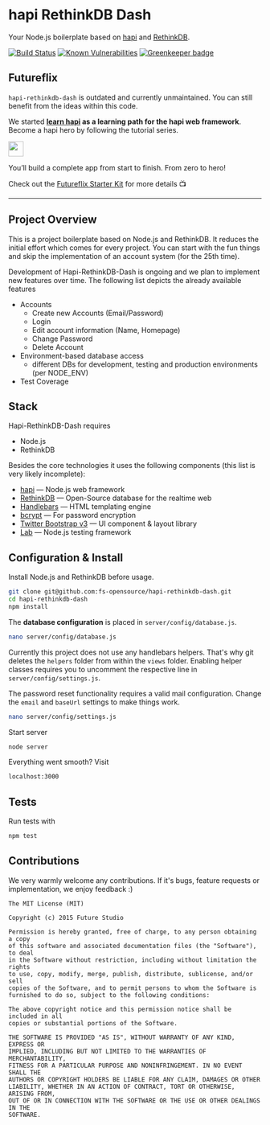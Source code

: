 hapi RethinkDB Dash
==========================

Your Node.js boilerplate based on [hapi](http://hapijs.com/) and [RethinkDB](https://rethinkdb.com/).

[![Build Status](https://semaphoreci.com/api/v1/futurestudio/hapi-rethinkdb-dash/branches/develop/badge.svg)](https://semaphoreci.com/futurestudio/hapi-rethinkdb-dash)
[![Known Vulnerabilities](https://snyk.io/test/github/fs-opensource/hapi-rethinkdb-dash/badge.svg)](https://snyk.io/test/github/fs-opensource/hapi-rethinkdb-dash) [![Greenkeeper badge](https://badges.greenkeeper.io/futurestudio/hapi-rethinkdb-dash.svg)](https://greenkeeper.io/)


## Futureflix
`hapi-rethinkdb-dash` is outdated and currently unmaintained. You can still benefit from the ideas within this code.

We started **[learn hapi](http://learnhapi.com) as a learning path for the hapi web framework**. Become a hapi hero by following the tutorial series. 

<p>
  <a href="http://learnhapi.com">	
    <img src="https://futurestud.io/images/badges/hapi-hero-md.svg" height="30" />	
  </a>
</p>

You’ll build a complete app from start to finish. From zero to hero!

Check out the [Futureflix Starter Kit](https://github.com/fs-opensource/futureflix-starter-kit) for more details :tv:


-----


## Project Overview
This is a project boilerplate based on Node.js and RethinkDB. It reduces the initial effort which comes for every project. You can start with the fun things and skip the implementation of an account system (for the 25th time).

Development of Hapi-RethinkDB-Dash is ongoing and we plan to implement new features over time. The following list depicts the already available features

- Accounts
    - Create new Accounts (Email/Password)
    - Login
    - Edit account information (Name, Homepage)
    - Change Password
    - Delete Account
- Environment-based database access
    - different DBs for development, testing and production environments (per NODE_ENV)
- Test Coverage


## Stack
Hapi-RethinkDB-Dash requires

- Node.js
- RethinkDB

Besides the core technologies it uses the following components (this list is very likely incomplete):

- [hapi](https://hapijs.com/) — Node.js web framework
- [RethinkDB](https://rethinkdb.com/) — Open-Source database for the realtime web
- [Handlebars](http://handlebarsjs.com/) — HTML templating engine
- [bcrypt](https://www.npmjs.com/package/bcrypt) — For password encryption
- [Twitter Bootstrap v3](http://getbootstrap.com/) — UI component & layout library
- [Lab](https://github.com/hapijs/lab) — Node.js testing framework


## Configuration & Install
Install Node.js and RethinkDB before usage.

```bash
git clone git@github.com:fs-opensource/hapi-rethinkdb-dash.git
cd hapi-rethinkdb-dash
npm install
```

The **database configuration** is placed in `server/config/database.js`.

```bash
nano server/config/database.js
```

Currently this project does not use any handlebars helpers. That's why git deletes the `helpers` folder from within the `views` folder. Enabling helper classes requires you to uncomment the respective line in `server/config/settings.js`.

The password reset functionality requires a valid mail configuration. Change the `email` and `baseUrl` settings to make things work.

```bash
nano server/config/settings.js
```

Start server

```bash
node server
```

Everything went smooth? Visit

```bash
localhost:3000
```


## Tests
Run tests with

```bash
npm test
```


## Contributions
We very warmly welcome any contributions. If it's bugs, feature requests or implementation, we enjoy feedback :)

    The MIT License (MIT)

    Copyright (c) 2015 Future Studio

    Permission is hereby granted, free of charge, to any person obtaining a copy
    of this software and associated documentation files (the "Software"), to deal
    in the Software without restriction, including without limitation the rights
    to use, copy, modify, merge, publish, distribute, sublicense, and/or sell
    copies of the Software, and to permit persons to whom the Software is
    furnished to do so, subject to the following conditions:

    The above copyright notice and this permission notice shall be included in all
    copies or substantial portions of the Software.

    THE SOFTWARE IS PROVIDED "AS IS", WITHOUT WARRANTY OF ANY KIND, EXPRESS OR
    IMPLIED, INCLUDING BUT NOT LIMITED TO THE WARRANTIES OF MERCHANTABILITY,
    FITNESS FOR A PARTICULAR PURPOSE AND NONINFRINGEMENT. IN NO EVENT SHALL THE
    AUTHORS OR COPYRIGHT HOLDERS BE LIABLE FOR ANY CLAIM, DAMAGES OR OTHER
    LIABILITY, WHETHER IN AN ACTION OF CONTRACT, TORT OR OTHERWISE, ARISING FROM,
    OUT OF OR IN CONNECTION WITH THE SOFTWARE OR THE USE OR OTHER DEALINGS IN THE
    SOFTWARE.
